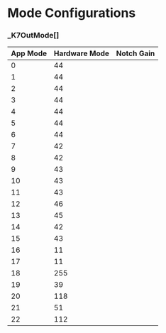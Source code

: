 # Mode Configurations

### _K7OutMode[]

| App Mode | Hardware Mode | Notch Gain |
| -------- | ------------- | ---------- |
| 0        | 44            |            |
| 1        | 44            |            |
| 2        | 44            |            |
| 3        | 44            |            |
| 4        | 44            |            |
| 5        | 44            |            |
| 6        | 44            |            |
| 7        | 42            |            |
| 8        | 42            |            |
| 9        | 43            |            |
| 10       | 43            |            |
| 11       | 43            |            |
| 12       | 46            |            |
| 13       | 45            |            |
| 14       | 42            |            |
| 15       | 43            |            |
| 16       | 11            |            |
| 17       | 11            |            |
| 18       | 255           |            |
| 19       | 39            |            |
| 20       | 118           |            |
| 21       | 51            |            |
| 22       | 112           |            |